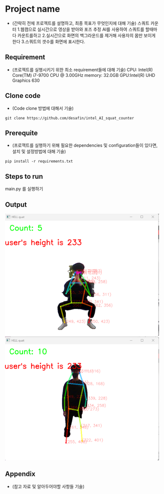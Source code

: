 # Project name

* (간략히 전체 프로젝트를 설명하고, 최종 목표가 무엇인지에 대해 기술)
스쿼트 카운터
1.웹캠으로 실시간으로 영상을 받아와 포즈 추정 AI를 사용하여 스쿼트를 할때마다 카운트를하고
2.실시간으로 화면의 백그라운드를 제거해 사용자의 몸만 보이게 한다
3.스쿼트의 갯수를 화면에 표시한다.


## Requirement

* (프로젝트를 실행시키기 위한 최소 requirement들에 대해 기술)
CPU:	Intel(R) Core(TM) i7-9700 CPU @ 3.00GHz
memory:	32.0GB
GPU:Intel(R) UHD Graphics 630



## Clone code

* (Code clone 방법에 대해서 기술)

```shell
git clone https://github.com/desafin/intel_AI_squat_counter
```

## Prerequite

* (프로잭트를 실행하기 위해 필요한 dependencies 및 configuration들이 있다면, 설치 및 설정방법에 대해 기술)


```shell
pip install -r requirements.txt
```



## Steps to run

main.py 를 실행하기


## Output

![./images/result.png](./images/result.png)
![./images/result1.png](./images/result1.png)

## Appendix

* (참고 자료 및 알아두어야할 사항들 기술)
